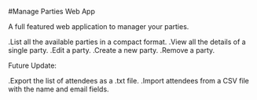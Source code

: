 #Manage Parties Web App

A full featured web application to manager your parties.

.List all the available parties in a compact format.
.View all the details of a single party.
.Edit a party.
.Create a new party.
.Remove a party.

Future Update:

.Export the list of attendees as a .txt file.
.Import attendees from a CSV file with the name and email fields.
